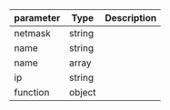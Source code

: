 | parameter | Type | Description |
| ----------- | ----------- |----------- |
| netmask  |  string  |    |
| name  |  string  |    |
| name  |  array  |    |
| ip  |  string  |    |
| function  |  object  |    |